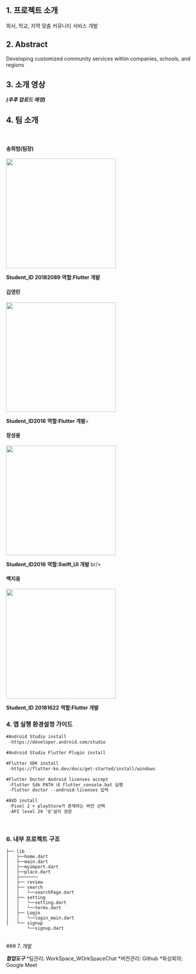 ## 1. 프로젝트 소개



회사, 학교, 지역 맞춤 커뮤니티 서비스 개발



## 2. Abstract
Developing customized community services within companies, schools, and regions
<br/>

## 3. 소개 영상
***(추후 업로드 예정)***
<br/>

## 4. 팀 소개
<br/>

#### **송희범(팀장)**
<img src="https://github.com/kookmin-sw/capstone-2021-24/blob/master/Image/%EC%86%A1%ED%9D%AC%EB%B2%94.jpg?raw=true"  width="300" height="300">

**Student_ID 20182089**
**역할:Flutter 개발**
<br/>

#### **김영민**
<img src="https://github.com/kookmin-sw/capstone-2021-24/blob/master/Image/%EA%B9%80%EC%98%81%EB%AF%BC.jpg?raw=true"  width="300" height="300">

**Student_ID2016**
**역할:Flutter 개발**=
<br/>

#### **장성용**
<img src="https://github.com/kookmin-sw/capstone-2021-24/blob/master/Image/%EC%9E%A5%EC%84%B1%EC%9A%A9.jpg?raw=true" width="300" heigth="300">
                                                                                                                                         
**Student_ID2016**
**역할:Swift_UI 개발**
br/>

#### **백지웅**
<img src="https://github.com/kookmin-sw/capstone-2021-24/blob/master/Image/%EB%B0%B1%EC%A7%80%EC%9B%85.jpg?raw=true" width="300" heigth="300">

**Student_ID 20181622**
**역할:Flutter 개발**
<br/>

### 4. 앱 실행 환경설정 가이드

  ```markdown
  #Android Studio install
   -https://developer.android.com/studio
  ```

  ```markdown
  #Android Studio Flutter Plugin install
  ```
  
  ```markdown
  #Flutter SDK install
   -https://flutter-ko.dev/docs/get-started/install/windows
  ```
  
  ```markdown
  #Flutter Doctor Android licenses accept
   -Flutter Sdk PATH 내 flutter_console.bat 실행
   -flutter doctor --android-licenses 입력
  ```
  
  ```markdown
  #AVD install
   -Pixel 2 + playStore가 존재하는 버전 선택
   -API level 29 'Q'설치 권장
```
<br/>

### 6.  내부 프로젝트 구조
```
├── lib
│   ├──home.dart
│   ├──main.dart
│   ├──myimport.dart
│   ├──place.dart
│   ├───────
│   ├── review   
│   ├── search
│   │   └──searchPage.dart
│   ├── setting
│   │   └──setting.dart
│   │   └──terms.dart
│   ├── Login
│   │   └──login_main.dart
│   └── signup
        └──signup.dart
```
<br/>
### 7. 개발 

***협업도구***
  *팀관리: WorkSpace_WOrkSpaceChat
  *버전관리: Github
  *화상회의: Google Meet
  
